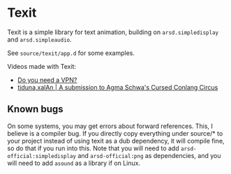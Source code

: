 # Texit
Texit is a simple library for text animation, building on `arsd.simpledisplay` and `arsd.simpleaudio`.

See `source/texit/app.d` for some examples.

Videos made with Texit:
* [Do you need a VPN?](https://www.youtube.com/watch?v=fqLNxcWKSDQ)
* [tiduna,xalAn | A submission to Agma Schwa's Cursed Conlang Circus](https://www.youtube.com/watch?v=ADIleIaMdZ4)

## Known bugs
On some systems, you may get errors about forward references. This, I believe is a compiler bug. If you directly copy everything under source/* to your project instead of using texit as a dub dependency, it will compile fine, so do that if you run into this. Note that you will need to add `arsd-official:simpledisplay` and `arsd-official:png` as dependencies, and you will need to add `asound` as a library if on Linux.
